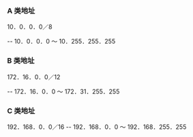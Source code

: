 ### A 类地址

10．0．0．0／8

-- 10．0．0．0 ～ 10．255．255．255

### B 类地址

172．16．0．0／12

-- 172．16．0．0 ～ 172．31．255．255

### C 类地址

192．168．0．0／16
-- 192．168．0．0 ～ 192．168．255．255
